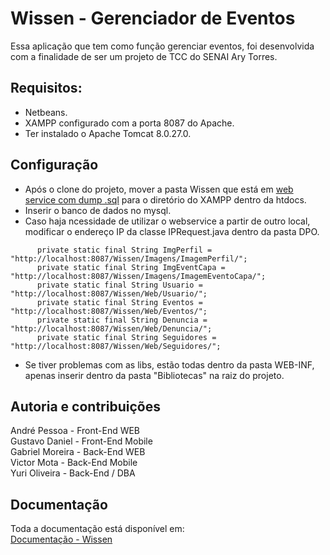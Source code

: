 # Wissen - Gerenciador de Eventos

Essa aplicação que tem como função gerenciar eventos, foi desenvolvida com a finalidade de ser um projeto de TCC do SENAI Ary Torres.

## Requisitos:

- Netbeans.
- XAMPP configurado com a porta 8087 do Apache.
- Ter instalado o Apache Tomcat 8.0.27.0.

## Configuração
  
- Após o clone do projeto, mover a pasta Wissen que está em [web service com dump .sql](https://bitbucket.org/yuri-snke/wissen-aplicacao-web/src/master/web%20service%20com%20dump%20.sql/) para o diretório do XAMPP dentro da htdocs.
- Inserir o banco de dados no mysql.
- Caso haja ncessidade de utilizar o webservice a partir de outro local, modificar o endereço IP da classe IPRequest.java dentro da pasta DPO.
  
```  
      private static final String ImgPerfil = "http://localhost:8087/Wissen/Imagens/ImagemPerfil/";
      private static final String ImgEventCapa = "http://localhost:8087/Wissen/Imagens/ImagemEventoCapa/";
      private static final String Usuario = "http://localhost:8087/Wissen/Web/Usuario/";
      private static final String Eventos = "http://localhost:8087/Wissen/Web/Eventos/";
      private static final String Denuncia = "http://localhost:8087/Wissen/Web/Denuncia/";  
      private static final String Seguidores = "http://localhost:8087/Wissen/Web/Seguidores/";
```  
- Se tiver problemas com as libs, estão todas dentro da pasta WEB-INF, apenas inserir dentro da pasta "Bibliotecas" na raiz do projeto.
  
## Autoria e contribuições

  André Pessoa - Front-End WEB  
  Gustavo Daniel - Front-End Mobile  
  Gabriel Moreira - Back-End WEB  
  Victor Mota - Back-End Mobile  
  Yuri Oliveira - Back-End / DBA

## Documentação

  Toda a documentação está disponível em:  
  [Documentação - Wissen](https://drive.google.com/file/d/1F5SahXPKcBgM-gkpSa3UhC6aesu4IiIY/view)
